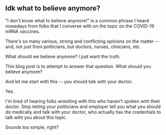 ## Idk what to believe anymore?

"I don't know what to believe anymore!" is a common phrase I heard nowadays from folks that I converse with on the topic on the COVID-19 mRNA vaccines.

There's so many various, strong and conflicting opinions on the matter -- and, not just from politicians, but doctors, nurses, clinicians, etc.

What should we believe anymore? I just want the truth. 

This blog post is to attempt to answer that question. What should you believe anymore?

And let me start with this -- you should talk with your doctor.

Yes.

I'm tired of hearing folks wrestling with this who haven't spoken with their doctor. Stop letting your politicians and employer tell you what you should do medically and talk with your doctor, who actually has the credentials to talk wiht you about this topic.

Sounds too simple, right?
